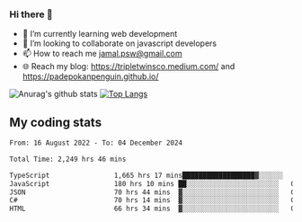 ### Hi there 👋

<!--
**padepokanpenguin/padepokanpenguin** is a ✨ _special_ ✨ repository because its `README.md` (this file) appears on your GitHub profile.
-->

- 🌱 I’m currently learning  web development
- 👯 I’m looking to collaborate on javascript developers
- 📫 How to reach me jamal.psw@gmail.com
- 🌐 Reach my blog:
   https://tripletwinsco.medium.com/ and
   https://padepokanpenguin.github.io/

![Anurag's github stats](https://github-readme-stats.vercel.app/api?username=padepokanpenguin&count_private=true&disable_animations=false&show_icons=true&theme=default)
[![Top Langs](https://github-readme-stats.vercel.app/api/top-langs/?username=padepokanpenguin&theme=default&layout=compact)](https://github.com/padepokanpenguin)

## My coding stats

<!--START_SECTION:waka-->

```txt
From: 16 August 2022 - To: 04 December 2024

Total Time: 2,249 hrs 46 mins

TypeScript                1,665 hrs 17 mins██████████████████▓░░░░░░   74.02 %
JavaScript                180 hrs 10 mins ██░░░░░░░░░░░░░░░░░░░░░░░   08.01 %
JSON                      70 hrs 44 mins  ▓░░░░░░░░░░░░░░░░░░░░░░░░   03.14 %
C#                        70 hrs 14 mins  ▓░░░░░░░░░░░░░░░░░░░░░░░░   03.12 %
HTML                      66 hrs 34 mins  ▓░░░░░░░░░░░░░░░░░░░░░░░░   02.96 %
```

<!--END_SECTION:waka-->


